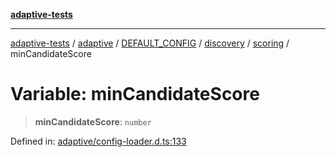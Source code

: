 [**adaptive-tests**](../../../../../../../../README.md)

***

[adaptive-tests](../../../../../../../../README.md) / [adaptive](../../../../../../../README.md) / [DEFAULT\_CONFIG](../../../../../README.md) / [discovery](../../../README.md) / [scoring](../README.md) / minCandidateScore

# Variable: minCandidateScore

> **minCandidateScore**: `number`

Defined in: [adaptive/config-loader.d.ts:133](https://github.com/anon57396/adaptive-tests/blob/main/types/adaptive/config-loader.d.ts#L133)

